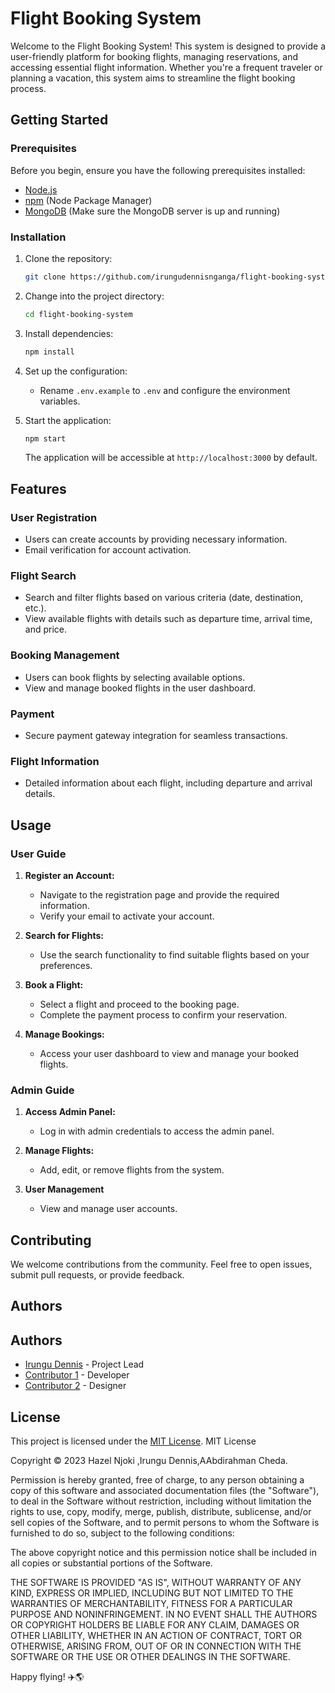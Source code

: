 # Flight Booking System

Welcome to the Flight Booking System! This system is designed to provide a user-friendly platform for booking flights, managing reservations, and accessing essential flight information. Whether you're a frequent traveler or planning a vacation, this system aims to streamline the flight booking process.

## Getting Started

### Prerequisites

Before you begin, ensure you have the following prerequisites installed:

- [Node.js](https://nodejs.org/)
- [npm](https://www.npmjs.com/) (Node Package Manager)
- [MongoDB](https://www.mongodb.com/) (Make sure the MongoDB server is up and running)

### Installation

1. Clone the repository:

   ```bash
   git clone https://github.com/irungudennisnganga/flight-booking-system.git
   ```

2. Change into the project directory:

   ```bash
   cd flight-booking-system
   ```

3. Install dependencies:

   ```bash
   npm install
   ```

4. Set up the configuration:

   - Rename `.env.example` to `.env` and configure the environment variables.

5. Start the application:

   ```bash
   npm start
   ```

   The application will be accessible at `http://localhost:3000` by default.

## Features

### User Registration

- Users can create accounts by providing necessary information.
- Email verification for account activation.

### Flight Search

- Search and filter flights based on various criteria (date, destination, etc.).
- View available flights with details such as departure time, arrival time, and price.

### Booking Management

- Users can book flights by selecting available options.
- View and manage booked flights in the user dashboard.

### Payment

- Secure payment gateway integration for seamless transactions.

### Flight Information

- Detailed information about each flight, including departure and arrival details.

## Usage

### User Guide

1. **Register an Account:**
   - Navigate to the registration page and provide the required information.
   - Verify your email to activate your account.

2. **Search for Flights:**
   - Use the search functionality to find suitable flights based on your preferences.

3. **Book a Flight:**
   - Select a flight and proceed to the booking page.
   - Complete the payment process to confirm your reservation.

4. **Manage Bookings:**
   - Access your user dashboard to view and manage your booked flights.

### Admin Guide

1. **Access Admin Panel:**
   - Log in with admin credentials to access the admin panel.

2. **Manage Flights:**
   - Add, edit, or remove flights from the system.

3. **User Management**
   - View and manage user accounts.

## Contributing

We welcome contributions from the community. Feel free to open issues, submit pull requests, or provide feedback.

## Authors
## Authors

- [Irungu Dennis](https://irungudennisnganga.com) - Project Lead
- [Contributor 1](https://abdi-cheda.com/contributor1) - Developer
- [Contributor 2](https://hazelnjoki.com/contributor2) - Designer



## License

This project is licensed under the [MIT License](LICENSE).
MIT License

Copyright © 2023 Hazel Njoki ,Irungu Dennis,AAbdirahman Cheda.

Permission is hereby granted, free of charge, to any person obtaining a copy of this software and associated documentation files (the "Software"), to deal in the Software without restriction, including without limitation the rights to use, copy, modify, merge, publish, distribute, sublicense, and/or sell copies of the Software, and to permit persons to whom the Software is furnished to do so, subject to the following conditions:

The above copyright notice and this permission notice shall be included in all copies or substantial portions of the Software.

THE SOFTWARE IS PROVIDED "AS IS", WITHOUT WARRANTY OF ANY KIND, EXPRESS OR IMPLIED, INCLUDING BUT NOT LIMITED TO THE WARRANTIES OF MERCHANTABILITY, FITNESS FOR A PARTICULAR PURPOSE AND NONINFRINGEMENT. IN NO EVENT SHALL THE AUTHORS OR COPYRIGHT HOLDERS BE LIABLE FOR ANY CLAIM, DAMAGES OR OTHER LIABILITY, WHETHER IN AN ACTION OF CONTRACT, TORT OR OTHERWISE, ARISING FROM, OUT OF OR IN CONNECTION WITH THE SOFTWARE OR THE USE OR OTHER DEALINGS IN THE SOFTWARE.

Happy flying! ✈️🌎
